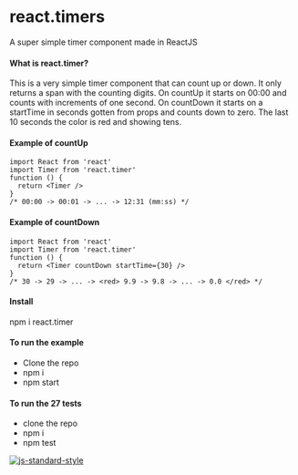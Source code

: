 # react.timers
A super simple timer component made in ReactJS
#### What is react.timer?
This is a very simple timer component that can count up or down. 
It only returns a span with the counting digits.
On countUp it starts on 00:00 and counts with increments of one second.
On countDown it starts on a startTime in seconds gotten from props and counts down
to zero. The last 10 seconds the color is red and showing tens.
#### Example of countUp
~~~
import React from 'react'
import Timer from 'react.timer'
function () {
  return <Timer />
}
/* 00:00 -> 00:01 -> ... -> 12:31 (mm:ss) */
~~~
#### Example of countDown
~~~
import React from 'react'
import Timer from 'react.timer'
function () {
  return <Timer countDown startTime={30} />
}
/* 30 -> 29 -> ... -> <red> 9.9 -> 9.8 -> ... -> 0.0 </red> */
~~~
#### Install
npm i react.timer
#### To run the example
- Clone the repo
- npm i
- npm start  

#### To run the 27 tests
- clone the repo
- npm i
- npm test
  

[![js-standard-style](https://cdn.rawgit.com/feross/standard/master/badge.svg)](https://github.com/feross/standard)

